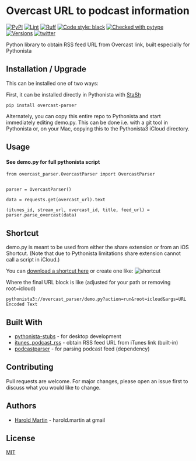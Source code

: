 # Overcast URL to podcast information
[![PyPI](https://img.shields.io/pypi/v/overcast_parser.svg)](https://pypi.org/project/overcast-parser/)
[![Lint](https://github.com/hbmartin/overcast_parser/actions/workflows/lint.yml/badge.svg)](https://github.com/hbmartin/overcast_parser/actions/workflows/lint.yml)
[![Ruff](https://img.shields.io/endpoint?url=https://raw.githubusercontent.com/astral-sh/ruff/main/assets/badge/v2.json)](https://github.com/astral-sh/ruff)
[![Code style: black](https://img.shields.io/badge/🐧️-black-000000.svg)](https://github.com/psf/black)
[![Checked with pytype](https://img.shields.io/badge/🦆-pytype-437f30.svg)](https://google.github.io/pytype/)
[![Versions](https://img.shields.io/pypi/pyversions/overcast-to-sqlite.svg)](https://pypi.python.org/pypi/overcast-to-sqlite)
[![twitter](https://img.shields.io/badge/@hmartin-00aced.svg?logo=twitter&logoColor=black)](https://twitter.com/hmartin)

Python library to obtain RSS feed URL from Overcast link, built especially for Pythonista

## Installation / Upgrade

This can be installed one of two ways:

First, it can be installed directly in Pythonista with [StaSh](https://github.com/ywangd/stash)

```
pip install overcast-parser
```

Alternately, you can copy this entire repo to Pythonista and start immediately editing demo.py. This can be done i.e. with a git tool in Pythonista or, on your Mac, copying this to the Pythonista3 iCloud directory.


## Usage

#### See demo.py for full pythonista script

```
from overcast_parser.OvercastParser import OvercastParser


parser = OvercastParser()

data = requests.get(overcast_url).text

(itunes_id, stream_url, overcast_id, title, feed_url) = parser.parse_overcast(data)
```

## Shortcut
demo.py is meant to be used from either the share extension or from an iOS Shortcut. (Note that due to Pythonista limitations share extension cannot call a script in iCloud.)

You can [download a shortcut here](https://www.icloud.com/shortcuts/942bc3f2f69747429960fefdde4ccb2c) or create one like:
![shortcut](shortcut.png)

Where the final URL block is like (adjusted for your path or removing root=icloud)
```
pythonista3://overcast_parser/demo.py?action=run&root=icloud&args=URL Encoded Text
```

## Built With

* [pythonista-stubs](https://github.com/hbmartin/pythonista-stubs) - for desktop development
* [itunes_podcast_rss](https://github.com/wotaen/itunes_podcast_rss) - obtain RSS feed URL from iTunes link (built-in)
* [podcastparser](https://github.com/gpodder/podcastparser) - for parsing podcast feed (dependency)

## Contributing

Pull requests are welcome. For major changes, please open an issue first to discuss what you would like to change.

## Authors

* [Harold Martin](https://www.linkedin.com/in/harold-martin-98526971/) - harold.martin at gmail


## License

[MIT](LICENSE.txt)